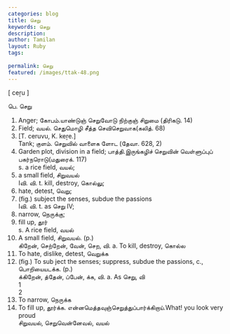 ```yaml
---
categories: blog
title: செறு
keywords: செறு
description: 
author: Tamilan
layout: Ruby
tags: 
 
permalink: செறு
featured: /images/ttak-48.png
---
```

  
[ ceṟu ]  
  
பெ. செறு  
1. Anger; கோபம்.யாண்டுஞ் செறுவோடு நிற்குஞ் சிறுமை (திரிகடு. 14)  
2. Field; வயல். செதுமொழி சீத்த செவிசெறுவாக(கலித். 68)  
3. [T. ceruvu, K. keṟe.]  
Tank; குளம். செறுவில் வாளைக ளோட (தேவா. 628, 2)  
4. Garden plot, division in a field; பாத்தி.இருங்கழிச் செறுவின் வெள்ளுப்புப் பகர்நரொடு(மதுரைக். 117)  
s. a rice field, வயல்;  
2. a small field, சிறுவயல்  
Iவி. வி. t. kill, destroy, கொல்லு;  
2. hate, detest, வெறு;  
3. (fig.) subject the senses, subdue the passions  
Iவி. வி. t. as செறு IV;  
2. narrow, நெருக்கு;  
3. fill up, தூர்  
s. A rice field, வயல்  
2. A small field, சிறுவயல். (p.)  
கிறேன், செற்றேன், வேன், செற, வி. a. To kill, destroy, கொல்ல  
2. To hate, dislike, detest, வெறுக்க  
3. (fig.) To sub ject the senses; suppress, subdue the passions, c., பொறியையடக்க. (p.)  
க்கிறேன், த்தேன், ப்பேன், க்க, வி. a. As செறு, வி  
1  
2  
3. To narrow, நெருக்க  
4. To fill up, தூர்க்க. என்னமெத்தவுஞ்செறுத்துப்பார்க்கிறாய்.What! you look very proud  
சிறுவயல், செறுவென்னேவல், வயல்